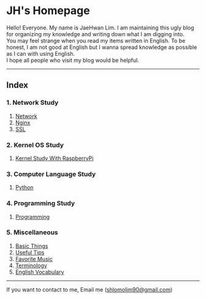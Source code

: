 <link rel="shortcut icon" href="favicon/favicon.ico">
<link rel="stylesheet" type="text/css" media="all" href="https://shlomo90.github.io/homepage.css" />

# JH's Homepage

Hello! Everyone. My name is JaeHwan Lim. I am maintaining this ugly blog for organizing my knowledge and writing down what I am digging into.  
You may feel strange when you read my items written in English. To be honest, I am not good at English but I wanna spread knowledge as possible as I can with using English.  
I hope all people who visit my blog would be helpful.

---

## Index

### 1. Network Study

1. [Network](/posts/network/index.md)
2. [Nginx](/posts/nginx/index.md)
3. [SSL](/posts/ssl/index.md)

### 2. Kernel OS Study

1. [Kernel Study With RaspberryPi](/posts/kernel_raspberry/index.md)

### 3. Computer Language Study

1. [Python](/posts/python_study/index.md)

### 4. Programming Study

1. [Programming](/posts/programming/index.md)

### 5. Miscellaneous

1. [Basic Things](/posts/basic.md)
2. [Useful Tips](/posts/tips/index.md)
3. [Favorite Music](/posts/music.md)
4. [Terminology](/posts/terminology.md)
5. [English Vocabulary](/posts/vocabulary.md)

---

If you want to contact to me, Email me (shlomolim90@gmail.com)
